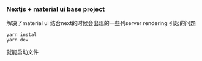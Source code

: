 ### Nextjs + material ui base project 

解决了material ui 结合next的时候会出现的一些列server rendering 引起的问题

```
yarn instal
yarn dev 
```

就能启动文件
